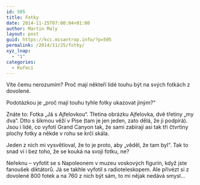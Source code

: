 ```yaml
---
id: 505
title: Fotky
date: 2014-11-25T07:00:04+01:00
author: Martin Maly
layout: post
guid: https://kcc.misantrop.info/?p=505
permalink: /2014/11/25/fotky/
xyz_lnap:
  - "1"
categories:
  - Kuřecí
---
```

Víte čemu nerozumím? Proč mají někteří lidé touhu být na svých fotkách z dovolené.

Podotázkou je &#8222;proč mají touhu tyhle fotky ukazovat jiným?&#8220;

Znáte to: Fotka &#8222;Já s Ajfelovkou&#8220;. Třetina obrázku Ajfelovka, dvě třetiny &#8222;my dva&#8220;. Dtto s šikmou věží v Pise (tam je jen jeden, zato dělá, že ji podpírá). Jsou i lidé, co vyfotí Grand Canyon tak, že sami zabírají asi tak tři čtvrtiny plochy fotky a někde v rohu se krčí skála.

Jeden z nich mi vysvětloval, že to je proto, aby &#8222;věděl, že tam byl&#8220;. Tak to snad ví i bez toho, že se kouká na svoji fotku, ne?

Neřeknu &#8211; vyfotit se s Napoleonem v muzeu voskových figurín, když jste fanoušek diktátorů. Já se takhle vyfotil s radioteleskopem. Ale přivézt si z dovolené 800 fotek a na 760 z nich být sám, to mi nějak nedává smysl&#8230;